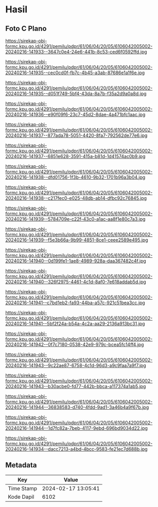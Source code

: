 # Hasil

## Foto C Plano

https://sirekap-obj-formc.kpu.go.id/4291/pemilu/pdpr/61/06/04/20/05/6106042005002-20240216-141933--3647c0e4-24e6-441b-8c53-ced6f0592ffd.jpg

https://sirekap-obj-formc.kpu.go.id/4291/pemilu/pdpr/61/06/04/20/05/6106042005002-20240216-141935--cec0cd0f-fb7c-4b45-a3ab-87686e1a1f6e.jpg

https://sirekap-obj-formc.kpu.go.id/4291/pemilu/pdpr/61/06/04/20/05/6106042005002-20240216-141935--d051f749-5bf4-43da-8a7b-f35a2d9a0a8d.jpg

https://sirekap-obj-formc.kpu.go.id/4291/pemilu/pdpr/61/06/04/20/05/6106042005002-20240216-141936--e90f09f6-23c7-45d2-8dae-4a471bfc1aac.jpg

https://sirekap-obj-formc.kpu.go.id/4291/pemilu/pdpr/61/06/04/20/05/6106042005002-20240216-141937--877ada78-5051-4420-8fa7-792562de77e6.jpg

https://sirekap-obj-formc.kpu.go.id/4291/pemilu/pdpr/61/06/04/20/05/6106042005002-20240216-141937--6851e628-3591-415a-b81d-1d41574ac0b9.jpg

https://sirekap-obj-formc.kpu.go.id/4291/pemilu/pdpr/61/06/04/20/05/6106042005002-20240216-141938--dfd01756-1f3b-4610-9b32-1701b96a3b04.jpg

https://sirekap-obj-formc.kpu.go.id/4291/pemilu/pdpr/61/06/04/20/05/6106042005002-20240216-141938--c217fec0-e025-48db-ab14-dfbc92c76845.jpg

https://sirekap-obj-formc.kpu.go.id/4291/pemilu/pdpr/61/06/04/20/05/6106042005002-20240216-141939--5784709e-c22f-43c0-a1ac-aa8f1e80c7a3.jpg

https://sirekap-obj-formc.kpu.go.id/4291/pemilu/pdpr/61/06/04/20/05/6106042005002-20240216-141939--f5e3b66a-9b99-4851-8ce1-ceee2589e495.jpg

https://sirekap-obj-formc.kpu.go.id/4291/pemilu/pdpr/61/06/04/20/05/6106042005002-20240216-141940--0d199fe1-1ae8-4989-928a-daa367482c4f.jpg

https://sirekap-obj-formc.kpu.go.id/4291/pemilu/pdpr/61/06/04/20/05/6106042005002-20240216-141940--326f2975-4461-4c1d-8af0-7e618addab5d.jpg

https://sirekap-obj-formc.kpu.go.id/4291/pemilu/pdpr/61/06/04/20/05/6106042005002-20240216-141941--c7bd1eb2-fa93-44ba-a57c-921c51bea3cc.jpg

https://sirekap-obj-formc.kpu.go.id/4291/pemilu/pdpr/61/06/04/20/05/6106042005002-20240216-141941--5bf2f24a-b54a-4c2a-aa29-2136a913bc31.jpg

https://sirekap-obj-formc.kpu.go.id/4291/pemilu/pdpr/61/06/04/20/05/6106042005002-20240216-141942--0f7c7180-0538-42e9-979c-bcea5fc14ff4.jpg

https://sirekap-obj-formc.kpu.go.id/4291/pemilu/pdpr/61/06/04/20/05/6106042005002-20240216-141943--9c22ae87-6758-4c1d-96d3-a9c9faa7a9f7.jpg

https://sirekap-obj-formc.kpu.go.id/4291/pemilu/pdpr/61/06/04/20/05/6106042005002-20240216-141943--b30acbe0-fd77-442b-bbca-a117374a1ab5.jpg

https://sirekap-obj-formc.kpu.go.id/4291/pemilu/pdpr/61/06/04/20/05/6106042005002-20240216-141944--36838583-d740-4fdd-9ad1-3a46b4a9f67b.jpg

https://sirekap-obj-formc.kpu.go.id/4291/pemilu/pdpr/61/06/04/20/05/6106042005002-20240216-141944--1d7fc82a-7beb-4117-9ebd-696bd9034d22.jpg

https://sirekap-obj-formc.kpu.go.id/4291/pemilu/pdpr/61/06/04/20/05/6106042005002-20240216-141934--dacc7213-a4bd-4bcc-9583-fe21ec7d688b.jpg


## Metadata

| Key        | Value               |
| ---------- | ------------------- |
| Time Stamp | 2024-02-17 13:05:41 |
| Kode Dapil | 6102                |



